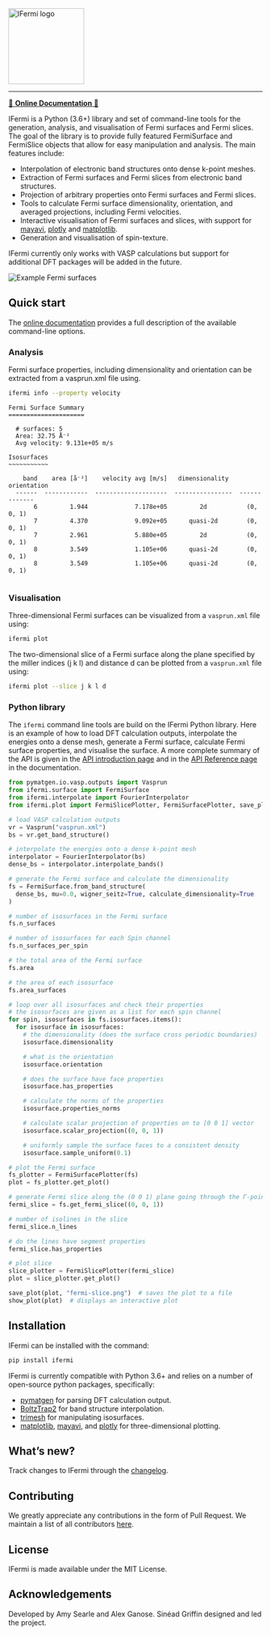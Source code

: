 <img alt="IFermi logo" src="https://raw.githubusercontent.com/fermisurfaces/IFermi/master/docs/src/_static/logo2-01.png" height="150px">

--------
[📖 **Online Documentation** 📖](https://fermisurfaces.github.io/IFermi)


IFermi is a Python (3.6+) library and set of command-line tools for the generation, 
analysis, and visualisation of Fermi surfaces and Fermi slices. The goal of the library 
is to provide fully featured FermiSurface and FermiSlice objects that allow for easy 
manipulation and analysis. The main features include:

- Interpolation of electronic band structures onto dense k-point meshes.
- Extraction of Fermi surfaces and Fermi slices from electronic band structures.
- Projection of arbitrary properties onto Fermi surfaces and Fermi slices.
- Tools to calculate Fermi surface dimensionality, orientation, and averaged projections,
  including Fermi velocities.
- Interactive visualisation of Fermi surfaces and slices, with support for
  [mayavi](https://docs.enthought.com/mayavi/mayavi/), [plotly](https://plot.ly/) and 
  [matplotlib](https://matplotlib.org).
- Generation and visualisation of spin-texture.

IFermi currently only works with VASP calculations but support for additional DFT packages 
will be added in the future.

![Example Fermi surfaces](https://raw.githubusercontent.com/fermisurfaces/IFermi/master/docs/src/_static/fermi-surface-example.png)

## Quick start

The [online documentation](https://fermisurfaces.github.io/IFermi/cli.html) provides a full 
description of the available command-line options. 

### Analysis

Fermi surface properties, including dimensionality and orientation can be extracted 
from a vasprun.xml file using.

```bash
ifermi info --property velocity
```

```
Fermi Surface Summary
=====================

  # surfaces: 5
  Area: 32.75 Å⁻²
  Avg velocity: 9.131e+05 m/s

Isosurfaces
~~~~~~~~~~~

    band    area [å⁻²]    velocity avg [m/s]   dimensionality    orientation
  ------  ------------  --------------------  ----------------  -------------
       6         1.944             7.178e+05         2d           (0, 0, 1)
       7         4.370             9.092e+05      quasi-2d        (0, 0, 1)
       7         2.961             5.880e+05         2d           (0, 0, 1)
       8         3.549             1.105e+06      quasi-2d        (0, 0, 1)
       8         3.549             1.105e+06      quasi-2d        (0, 0, 1)


```

### Visualisation

Three-dimensional Fermi surfaces can be visualized from a `vasprun.xml` file using:

```bash
ifermi plot
```

The two-dimensional slice of a Fermi surface along the plane specified by the miller 
indices (j k l) and distance d can be plotted from a `vasprun.xml` file using:

```bash
ifermi plot --slice j k l d
```

### Python library

The `ifermi` command line tools are build on the IFermi Python library. Here is an
example of how to load DFT calculation outputs, interpolate the energies onto a dense mesh, 
generate a Fermi surface, calculate Fermi surface properties, and visualise the surface.
A more complete summary of the API is given in the [API introduction page](https://fermisurfaces.github.io/IFermi/plotting_using_python.html)
and in the [API Reference page](https://fermisurfaces.github.io/IFermi/ifermi.html) in the documentation.

```python
from pymatgen.io.vasp.outputs import Vasprun
from ifermi.surface import FermiSurface
from ifermi.interpolate import FourierInterpolator
from ifermi.plot import FermiSlicePlotter, FermiSurfacePlotter, save_plot, show_plot

# load VASP calculation outputs
vr = Vasprun("vasprun.xml")
bs = vr.get_band_structure()

# interpolate the energies onto a dense k-point mesh
interpolator = FourierInterpolator(bs)
dense_bs = interpolator.interpolate_bands()

# generate the Fermi surface and calculate the dimensionality
fs = FermiSurface.from_band_structure(
  dense_bs, mu=0.0, wigner_seitz=True, calculate_dimensionality=True
)

# number of isosurfaces in the Fermi surface
fs.n_surfaces

# number of isosurfaces for each Spin channel
fs.n_surfaces_per_spin

# the total area of the Fermi surface
fs.area

# the area of each isosurface
fs.area_surfaces

# loop over all isosurfaces and check their properties
# the isosurfaces are given as a list for each spin channel
for spin, isosurfaces in fs.isosurfaces.items():
  for isosurface in isosurfaces:
    # the dimensionality (does the surface cross periodic boundaries)
    isosurface.dimensionality

    # what is the orientation
    isosurface.orientation

    # does the surface have face properties
    isosurface.has_properties

    # calculate the norms of the properties
    isosurface.properties_norms

    # calculate scalar projection of properties on to [0 0 1] vector
    isosurface.scalar_projection((0, 0, 1))

    # uniformly sample the surface faces to a consistent density
    isosurface.sample_uniform(0.1)

# plot the Fermi surface
fs_plotter = FermiSurfacePlotter(fs)
plot = fs_plotter.get_plot()

# generate Fermi slice along the (0 0 1) plane going through the Γ-point.
fermi_slice = fs.get_fermi_slice((0, 0, 1))

# number of isolines in the slice
fermi_slice.n_lines

# do the lines have segment properties
fermi_slice.has_properties

# plot slice
slice_plotter = FermiSlicePlotter(fermi_slice)
plot = slice_plotter.get_plot()

save_plot(plot, "fermi-slice.png")  # saves the plot to a file
show_plot(plot)  # displays an interactive plot
```

## Installation

IFermi can be installed with the command:

```bash
pip install ifermi
```

IFermi is currently compatible with Python 3.6+ and relies on a number of
open-source python packages, specifically:

- [pymatgen](http://pymatgen.org) for parsing DFT calculation output.
- [BoltzTrap2](https://gitlab.com/sousaw/BoltzTraP2) for band structure interpolation.
- [trimesh](https://trimsh.org/) for manipulating isosurfaces.
- [matplotlib](https://matplotlib.org), [mayavi](https://docs.enthought.com/mayavi/mayavi/), and [plotly](https://plot.ly/) for three-dimensional plotting.

## What’s new?

Track changes to IFermi through the
[changelog](https://fermisurfaces.github.io/IFermi/changelog.html).

## Contributing

We greatly appreciate any contributions in the form of Pull Request.
We maintain a list of all contributors [here](https://fermisurfaces.github.io/IFermi/contributors.html).

## License

IFermi is made available under the MIT License.

## Acknowledgements

Developed by Amy Searle and Alex Ganose.
Sinéad Griffin designed and led the project.
